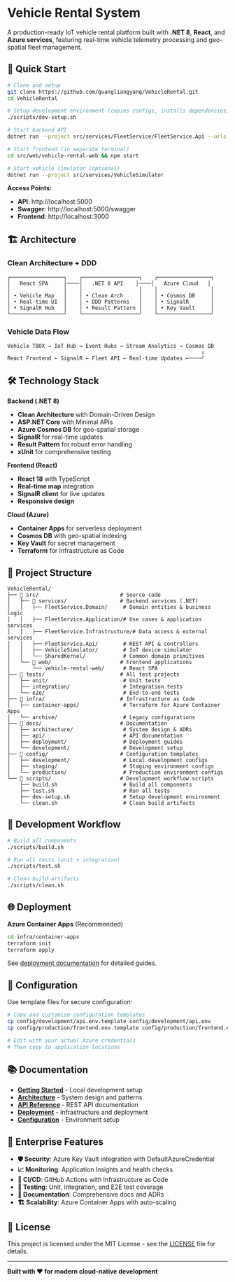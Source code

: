 # Vehicle Rental System

A production-ready IoT vehicle rental platform built with **.NET 8**, **React**, and **Azure services**, featuring real-time vehicle telemetry processing and geo-spatial fleet management.

## 🚀 Quick Start

```bash
# Clone and setup
git clone https://github.com/guangliangyang/VehicleRental.git
cd VehicleRental

# Setup development environment (copies configs, installs dependencies, builds, tests)
./scripts/dev-setup.sh

# Start backend API
dotnet run --project src/services/FleetService/FleetService.Api --urls "http://localhost:5000"

# Start frontend (in separate terminal)
cd src/web/vehicle-rental-web && npm start

# Start vehicle simulator (optional)
dotnet run --project src/services/VehicleSimulator
```

**Access Points:**
- **API**: http://localhost:5000
- **Swagger**: http://localhost:5000/swagger
- **Frontend**: http://localhost:3000

## 🏗️ Architecture

### Clean Architecture + DDD
```
┌─────────────────┐    ┌──────────────────┐    ┌─────────────────┐
│   React SPA     │────│   .NET 8 API    │────│   Azure Cloud   │
│                 │    │                  │    │                 │
│ • Vehicle Map   │    │ • Clean Arch     │    │ • Cosmos DB     │
│ • Real-time UI  │    │ • DDD Patterns   │    │ • SignalR       │
│ • SignalR Hub   │    │ • Result Pattern │    │ • Key Vault     │
└─────────────────┘    └──────────────────┘    └─────────────────┘
```

### Vehicle Data Flow
```
Vehicle TBOX → IoT Hub → Event Hubs → Stream Analytics → Cosmos DB
                                                              ↓
React Frontend ← SignalR ← Fleet API ← Real-time Updates ←────┘
```

## 🛠️ Technology Stack

**Backend (.NET 8)**
- **Clean Architecture** with Domain-Driven Design
- **ASP.NET Core** with Minimal APIs
- **Azure Cosmos DB** for geo-spatial storage
- **SignalR** for real-time updates
- **Result Pattern** for robust error handling
- **xUnit** for comprehensive testing

**Frontend (React)**
- **React 18** with TypeScript
- **Real-time map** integration
- **SignalR client** for live updates
- **Responsive design**

**Cloud (Azure)**
- **Container Apps** for serverless deployment
- **Cosmos DB** with geo-spatial indexing
- **Key Vault** for secret management
- **Terraform** for Infrastructure as Code

## 📁 Project Structure

```
VehicleRental/
├── 📁 src/                          # Source code
│   ├── 📁 services/                 # Backend services (.NET)
│   │   ├── FleetService.Domain/     # Domain entities & business logic
│   │   ├── FleetService.Application/# Use cases & application services
│   │   ├── FleetService.Infrastructure/# Data access & external services
│   │   ├── FleetService.Api/        # REST API & controllers
│   │   ├── VehicleSimulator/        # IoT device simulator
│   │   └── SharedKernel/            # Common domain primitives
│   └── 📁 web/                      # Frontend applications
│       └── vehicle-rental-web/      # React SPA
├── 📁 tests/                        # All test projects
│   ├── unit/                        # Unit tests
│   ├── integration/                 # Integration tests
│   └── e2e/                         # End-to-end tests
├── 📁 infra/                        # Infrastructure as Code
│   ├── container-apps/              # Terraform for Azure Container Apps
│   └── archive/                     # Legacy configurations
├── 📁 docs/                         # Documentation
│   ├── architecture/                # System design & ADRs
│   ├── api/                         # API documentation
│   ├── deployment/                  # Deployment guides
│   └── development/                 # Development setup
├── 📁 config/                       # Configuration templates
│   ├── development/                 # Local development configs
│   ├── staging/                     # Staging environment configs
│   └── production/                  # Production environment configs
└── 📁 scripts/                      # Development workflow scripts
    ├── build.sh                     # Build all components
    ├── test.sh                      # Run all tests
    ├── dev-setup.sh                 # Setup development environment
    └── clean.sh                     # Clean build artifacts
```

## 🧪 Development Workflow

```bash
# Build all components
./scripts/build.sh

# Run all tests (unit + integration)
./scripts/test.sh

# Clean build artifacts
./scripts/clean.sh
```

## 🌐 Deployment

**Azure Container Apps** (Recommended)
```bash
cd infra/container-apps
terraform init
terraform apply
```

See [deployment documentation](docs/deployment/) for detailed guides.

## 🔑 Configuration

Use template files for secure configuration:

```bash
# Copy and customize configuration templates
cp config/development/api.env.template config/development/api.env
cp config/production/frontend.env.template config/production/frontend.env

# Edit with your actual Azure credentials
# Then copy to application locations
```

## 📚 Documentation

- **[Getting Started](docs/development/local-setup.md)** - Local development setup
- **[Architecture](docs/architecture/)** - System design and patterns
- **[API Reference](docs/api/)** - REST API documentation
- **[Deployment](docs/deployment/)** - Infrastructure and deployment
- **[Configuration](config/README.md)** - Environment setup

## 🏢 Enterprise Features

- **🛡️ Security**: Azure Key Vault integration with DefaultAzureCredential
- **📈 Monitoring**: Application Insights and health checks
- **🔄 CI/CD**: GitHub Actions with Infrastructure as Code
- **🧪 Testing**: Unit, integration, and E2E test coverage
- **📝 Documentation**: Comprehensive docs and ADRs
- **🏗️ Scalability**: Azure Container Apps with auto-scaling

## 📄 License

This project is licensed under the MIT License - see the [LICENSE](LICENSE) file for details.

---

**Built with ❤️ for modern cloud-native development**